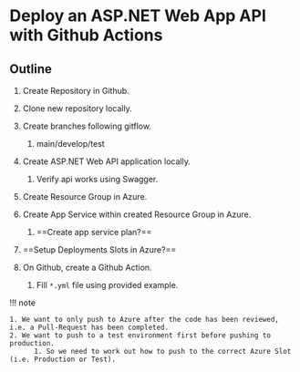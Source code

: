 # Deploy an ASP.NET Web App API with Github Actions

## Outline

1. Create Repository in Github.
2. Clone new repository locally.
3. Create branches following gitflow.
    1. main/develop/test
4. Create ASP.NET Web API application locally.
    1. Verify api works using Swagger.
5. Create Resource Group in Azure.
6. Create App Service within created Resource Group in Azure.
    1. ==Create app service plan?==
7. ==Setup Deployments Slots in Azure?==
8. On Github, create a Github Action.

    1. Fill `*.yml` file using provided example.

!!! note

    1. We want to only push to Azure after the code has been reviewed, i.e. a Pull-Request has been completed.
    2. We want to push to a test environment first before pushing to production.
          1. So we need to work out how to push to the correct Azure Slot (i.e. Production or Test).
